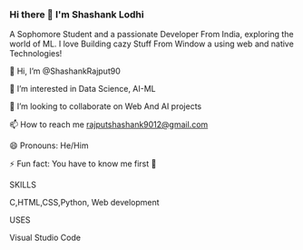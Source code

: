 ### Hi there 👋 I'm Shashank Lodhi

A Sophomore Student and a passionate Developer From India, exploring the world of ML. 
I love Building cazy Stuff From Window a using web and native Technologies! 


👋 Hi, I’m @ShashankRajput90

👀 I’m interested in Data Science, AI-ML

💞️ I’m looking to collaborate on Web And AI projects

📫 How to reach me rajputshashank9012@gmail.com

😄 Pronouns: He/Him

⚡ Fun fact: You have to know me first 🫡

SKILLS 

C,HTML,CSS,Python, Web development

USES

Visual Studio Code

<!--
**ShashankRajput90/shashankrajput90** is a ✨ _special_ ✨ repository because its `README.md` (this file) appears on your GitHub profile.

Here are some ideas to get you started:

- 🔭 I’m currently working on ...  
- 🌱 I’m currently learning ...
- 👯 I’m looking to collaborate on ...
- 🤔 I’m looking for help with ...
- 💬 Ask me about ...
- 📫 How to reach me: ...
- 😄 Pronouns: ...
- ⚡ Fun fact: ...
-->
  
